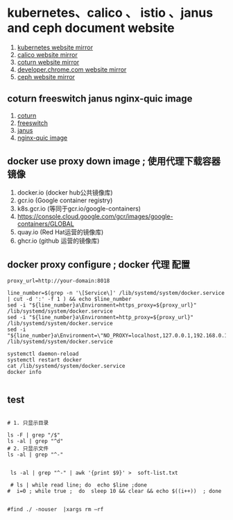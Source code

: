 # kubernetes、calico 、  istio 、janus and ceph document website
1. [kubernetes website mirror](https://hub.docker.com/repository/docker/wenba100xie/kubernetes-website/tags?page=1&ordering=last_updated)
2. [calico website mirror](https://hub.docker.com/repository/docker/wenba100xie/calico-docs/tags?page=1&ordering=last_updated)
3. [coturn website mirror](https://hub.docker.com/repository/docker/wenba100xie/coturn/tags?page=1&ordering=last_updated)
4. [developer.chrome.com website mirror](https://hub.docker.com/repository/docker/wenba100xie/developer.chrome.com/tags?page=1&ordering=last_updated)
5. [ceph website mirror](https://hub.docker.com/repository/docker/wenba100xie/ceph-docs/tags?page=1&ordering=last_updated)

## coturn freeswitch janus nginx-quic image
1.  [coturn](https://hub.docker.com/repository/docker/wenba100xie/coturn/tags?page=1&ordering=last_updated)
1.  [freeswitch](https://hub.docker.com/repository/docker/wenba100xie/freeswitch/tags?page=1&ordering=last_updated)
1.  [janus](https://hub.docker.com/repository/docker/wenba100xie/janus/tags?page=1&ordering=last_updated)
1.  [nginx-quic image]()




## docker use proxy down image  ; 使用代理下载容器镜像
1. docker.io (docker hub公共镜像库)
2. gcr.io (Google container registry)
3. k8s.gcr.io (等同于gcr.io/google-containers)
4. https://console.cloud.google.com/gcr/images/google-containers/GLOBAL
5. quay.io (Red Hat运营的镜像库)
6. ghcr.io (github 运营的镜像库)

## docker proxy configure  ; docker 代理 配置
```shell
proxy_url=http://your-domain:8018

line_number=$(grep -n '\[Service\]' /lib/systemd/system/docker.service | cut -d ':' -f 1 ) && echo $line_number
sed -i "${line_number}a\Environment=https_proxy=${proxy_url}" /lib/systemd/system/docker.service
sed -i "${line_number}a\Environment=http_proxy=${proxy_url}" /lib/systemd/system/docker.service
sed -i "${line_number}a\Environment=\"NO_PROXY=localhost,127.0.0.1,192.168.0.1/24\"" /lib/systemd/system/docker.service

systemctl daemon-reload
systemctl restart docker
cat /lib/systemd/system/docker.service
docker info


```


## test
```shell

# 1. 只显示目录

ls -F | grep "/$"
ls -al | grep "^d"
# 2. 只显示文件
ls -al | grep "^-"


 ls -al | grep "^-" | awk '{print $9}' >  soft-list.txt

 # ls | while read line; do  echo $line ;done
#  i=0 ; while true ;  do  sleep 10 && clear && echo $((i++))  ; done


#find ./ -nouser  |xargs rm –rf
```
